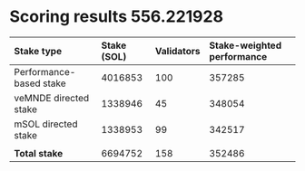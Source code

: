 # Scoring results 556.221928

| Stake type              | Stake (SOL) | Validators | Stake-weighted performance |
|:------------------------|:------------|:-----------|:---------------------------|
| Performance-based stake | 4016853     | 100        | 357285                     |
| veMNDE directed stake   | 1338946     | 45         | 348054                     |
| mSOL directed stake     | 1338953     | 99         | 342517                     |
|                         |             |            |                            |
| **Total stake**         | 6694752     | 158        | 352486                     |
